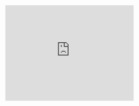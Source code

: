 <iframe width="400" height="300" src="https://www.youtube.com/embed/kPy-liHYNoc" title="YOU JUST GOT KRISSED! #KRISSEDFOREVER" frameborder="0" allow="accelerometer; autoplay="1"; clipboard-write; encrypted-media; gyroscope; picture-in-picture" allowfullscreen></iframe>
